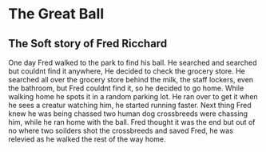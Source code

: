 # The Great Ball

## The Soft story of Fred Ricchard 
One day Fred walked to the park to find his ball. He searched and searched but couldnt find it anywhere, He decided to check the grocery store. He searched all over the grocery store behind the milk, the staff lockers, even the bathroom, but Fred couldnt find it, so he decided to go home. While walking home he spots it in a random parking lot. He ran over to get it when he sees a creatur watching him, he started running faster. Next thing Fred knew he was being chassed two human dog crossbreeds were chassing him, while he ran home with the ball. Fred thought it was the end but out of no where two soilders shot the crossbreeds and saved Fred, he was relevied as he walked the rest of the way home.

